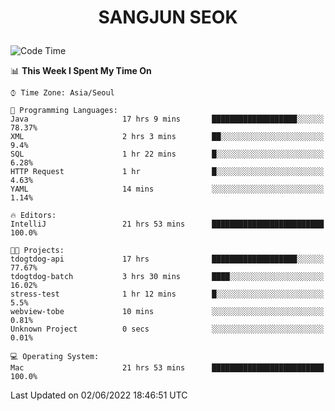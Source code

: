 <h1>
 <p align="center">
   SANGJUN SEOK
 </p>
</h1>

<!--START_SECTION:waka-->
![Code Time](http://img.shields.io/badge/Code%20Time-0%20secs-blue)

📊 **This Week I Spent My Time On** 

```text
⌚︎ Time Zone: Asia/Seoul

💬 Programming Languages: 
Java                     17 hrs 9 mins       ███████████████████░░░░░░   78.37% 
XML                      2 hrs 3 mins        ██░░░░░░░░░░░░░░░░░░░░░░░   9.4% 
SQL                      1 hr 22 mins        █░░░░░░░░░░░░░░░░░░░░░░░░   6.28% 
HTTP Request             1 hr                █░░░░░░░░░░░░░░░░░░░░░░░░   4.63% 
YAML                     14 mins             ░░░░░░░░░░░░░░░░░░░░░░░░░   1.14%

🔥 Editors: 
IntelliJ                 21 hrs 53 mins      █████████████████████████   100.0%

🐱‍💻 Projects: 
tdogtdog-api             17 hrs              ███████████████████░░░░░░   77.67% 
tdogtdog-batch           3 hrs 30 mins       ████░░░░░░░░░░░░░░░░░░░░░   16.02% 
stress-test              1 hr 12 mins        █░░░░░░░░░░░░░░░░░░░░░░░░   5.5% 
webview-tobe             10 mins             ░░░░░░░░░░░░░░░░░░░░░░░░░   0.81% 
Unknown Project          0 secs              ░░░░░░░░░░░░░░░░░░░░░░░░░   0.01%

💻 Operating System: 
Mac                      21 hrs 53 mins      █████████████████████████   100.0%

```


 Last Updated on 02/06/2022 18:46:51 UTC
<!--END_SECTION:waka-->
